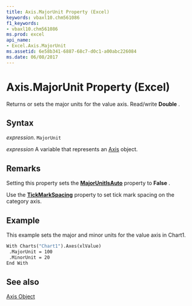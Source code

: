 ```yaml
---
title: Axis.MajorUnit Property (Excel)
keywords: vbaxl10.chm561086
f1_keywords:
- vbaxl10.chm561086
ms.prod: excel
api_name:
- Excel.Axis.MajorUnit
ms.assetid: 6e58b341-6887-68c7-d0c1-a00abc226084
ms.date: 06/08/2017
---
```



# Axis.MajorUnit Property (Excel)

Returns or sets the major units for the value axis. Read/write  **Double** .


## Syntax

 _expression_. `MajorUnit`

 _expression_ A variable that represents an [Axis](Excel.Axis-graph-object.md) object.


## Remarks

Setting this property sets the  **[MajorUnitIsAuto](Excel.Axis.MajorUnitIsAuto.md)** property to **False** .

Use the  **[TickMarkSpacing](Excel.Axis.TickMarkSpacing.md)** property to set tick mark spacing on the category axis.


## Example

This example sets the major and minor units for the value axis in Chart1.


```vb
With Charts("Chart1").Axes(xlValue) 
 .MajorUnit = 100 
 .MinorUnit = 20 
End With
```


## See also


[Axis Object](Excel.Axis(object).md)

